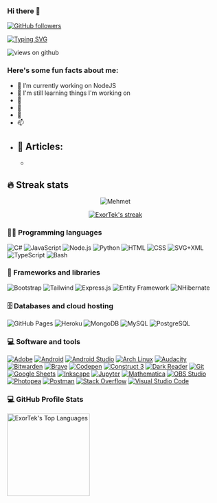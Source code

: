


### Hi there 👋

[![GitHub followers](https://img.shields.io/github/followers/ExorTek.svg?style=social&label=Followers)](https://github.com/ExorTek?tab=followers)

[![Typing SVG](https://readme-typing-svg.herokuapp.com?font=Architects+Daughter&color=7AF79A&size=30&lines=Hey!+I'm+Mehmet!;I'm+a+Full+Stack+Developer...;Welcome+to+my+profile)](https://git.io/typing-svg)

<img src="https://komarev.com/ghpvc/?username=ExorTek&label=Views&color=brightgreen&style=flat-square" alt="views on github" />

<h3> Here's some fun facts about me: </h3>

- 🔭 I’m currently working on NodeJS
- 🌱 I'm still learning things I'm working on
- 👯 
- 🤔 
- 💬 
- 📫 
-  📰 Articles: 
	-	 
	- 
## 🔥 Streak stats
<p align="center"><img src="https://github-readme-stats.vercel.app/api?username=ExorTek&theme=gruvbox" alt="Mehmet"/></p>
<p align="center">
  <a href="https://github.com/DenverCoder1/github-readme-streak-stats">
    <img title="🔥 Get streak stats for your profile at git.io/streak-stats" alt="ExorTek's streak" src="https://github-readme-streak-stats.herokuapp.com/?user=ExorTek&theme=monokai-metallian&hide_border=true"/>
  </a>
</p>

### 👨‍💻 Programming languages

<p>
    <img alt="C#" src="https://img.shields.io/badge/CSharp-32CD32.svg?logo=csharp&logoColor=white">
    <img alt="JavaScript" src="https://img.shields.io/badge/JavaScript-F7DF1E.svg?logo=javascript&logoColor=white">
    <img alt="Node.js" src="https://img.shields.io/badge/Node.js-43853D.svg?logo=node.js&logoColor=white">
    <img alt="Python" src="https://img.shields.io/badge/Python-14354C.svg?logo=python&logoColor=white">
    <img alt="HTML" src="https://img.shields.io/badge/HTML-E34F26.svg?logo=html5&logoColor=white">
	<img alt="CSS" src="https://img.shields.io/badge/CSS-1572B6.svg?logo=css3&logoColor=white">
    <img alt="SVG+XML" src="https://img.shields.io/badge/SVG%2BXML-e0982c.svg?logo=svg&logoColor=white">
    <img alt="TypeScript" src="https://img.shields.io/badge/TypeScript-007ACC.svg?logo=typescript&logoColor=white">
    <img alt="Bash" src="https://img.shields.io/badge/Bash-121011.svg?logo=gnu-bash&logoColor=white">
</p>

### 🧰 Frameworks and libraries

<p>
    <img alt="Bootstrap" src="https://img.shields.io/badge/Bootstrap-7952B3.svg?logo=bootstrap&logoColor=white">
	<img alt="Tailwind" src="https://img.shields.io/badge/Tailwind-7952B3.svg?logo=tailwind&logoColor=white">
    <img alt="Express.js" src="https://img.shields.io/badge/Express.js-404d59.svg?logo=express&logoColor=white">
	<img alt="Entity Framework" src="https://img.shields.io/badge/Entity%20Framework-404d59.svg?logo=entity-framework&logoColor=white">
	 <img alt="NHibernate" src="https://img.shields.io/badge/NHibernate-404d59.svg?logo=NHibernate&logoColor=white">
	
</p>

### 🗄️ Databases and cloud hosting

<p>
    <img alt="GitHub Pages" src="https://img.shields.io/badge/GitHub%20Pages-327FC7.svg?logo=github&logoColor=white">
    <img alt="Heroku" src="https://img.shields.io/badge/Heroku-430098.svg?logo=heroku&logoColor=white">
    <img alt="MongoDB" src ="https://img.shields.io/badge/MongoDB-4ea94b.svg?logo=mongodb&logoColor=white">
    <img alt="MySQL" src="https://img.shields.io/badge/MySQL-00f.svg?logo=mysql&logoColor=white">
    <img alt="PostgreSQL" src ="https://img.shields.io/badge/PostgreSQL-316192.svg?logo=postgresql&logoColor=white">
</p>

### 💻 Software and tools

<p>
    <a href="#"><img alt="Adobe" src="https://img.shields.io/badge/Adobe-FF0000.svg?logo=adobe&logoColor=white"></a>
    <a href="#"><img alt="Android" src="https://img.shields.io/badge/Android-3DDC84?logo=android&logoColor=white"></a>
    <a href="#"><img alt="Android Studio" src="https://img.shields.io/badge/Android%20Studio-008678.svg?logo=android-studio&logoColor=white"></a>
    <a href="#"><img alt="Arch Linux" src="https://img.shields.io/badge/Arch%20Linux-1793D1.svg?logo=arch-linux&logoColor=white"></a>
    <a href="#"><img alt="Audacity" src="https://img.shields.io/badge/-Audacity-0000CC?logo=audacity&logoColor=white"></a>
    <a href="#"><img alt="Bitwarden" src="https://img.shields.io/badge/-Bitwarden-175DDC?logo=bitwarden&logoColor=white"></a>
    <a href="#"><img alt="Brave" src="https://img.shields.io/badge/-Brave-FB542B?logo=brave&logoColor=white"></a>
    <a href="#"><img alt="Codepen" src="https://img.shields.io/badge/Codepen-000000.svg?logo=codepen&logoColor=white"></a>
    <a href="#"><img alt="Construct 3" src="https://img.shields.io/badge/Construct%203-00b56a.svg?logo=construct-3&logoColor=white"></a>
    <a href="#"><img alt="Dark Reader" src="https://img.shields.io/badge/-Dark%20Reader-141E24?logo=dark-reader&logoColor=white"></a>
    <a href="#"><img alt="Git" src="https://img.shields.io/badge/Git-F05033.svg?logo=git&logoColor=white"></a>
    <a href="#"><img alt="Google Sheets" src="https://img.shields.io/badge/Google%20Sheets-34A853.svg?logo=google%20sheets&logoColor=white"></a>
    <a href="#"><img alt="Inkscape" src="https://img.shields.io/badge/Inkscape-000000?logo=Inkscape&logoColor=white"></a>
    <a href="#"><img alt="Jupyter" src="https://img.shields.io/badge/Jupyter-F37626.svg?logo=Jupyter&logoColor=white"></a>
    <a href="#"><img alt="Mathematica" src="https://img.shields.io/badge/Mathematica-DD1100.svg?logo=wolfram-mathematica&logoColor=white"></a>
    <a href="#"><img alt="OBS Studio" src="https://img.shields.io/badge/-OBS%20Studio-302E31?logo=obs-studio&logoColor=white"></a>
    <a href="#"><img alt="Photopea" src="https://img.shields.io/badge/Photopea-18A497?logo=photopea&logoColor=white"></a>
    <a href="#"><img alt="Postman" src="https://img.shields.io/badge/Postman-FF6C37?logo=postman&logoColor=white"></a>
    <a href="#"><img alt="Stack Overflow" src="https://img.shields.io/badge/-Stack%20Overflow-FE7A16?logo=stack-overflow&logoColor=white"></a>
    <a href="#"><img alt="Visual Studio Code" src="https://img.shields.io/badge/Visual%20Studio%20Code-0078d7.svg?logo=visual-studio-code&logoColor=white"></a>
</p>

### 💻 GitHub Profile Stats

<a href="https://github.com/anuraghazra/github-readme-stats"><img alt="ExorTek's Top Languages" src="https://github-readme-stats.vercel.app/api/top-langs/?username=ExorTek&layout=compact&theme=react&hide_border=true&bg_color=1F222E&title_color=F85D7F&icon_color=F8D866" height="192px"/></a>
